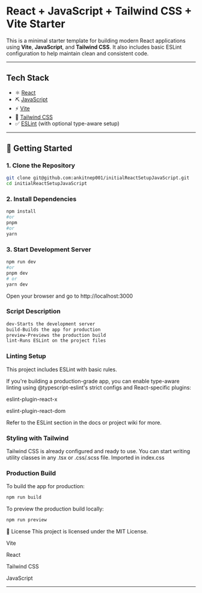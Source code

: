 # React + JavaScript + Tailwind CSS + Vite Starter

This is a minimal starter template for building modern React applications using **Vite**, **JavaScript**, and **Tailwind CSS**. It also includes basic ESLint configuration to help maintain clean and consistent code.

---

## Tech Stack

- ⚛️ [React](https://reactjs.org/)
- ⛏️ [JavaScript](https://www.javascript.com/)
- ⚡ [Vite](https://vitejs.dev/)
- 🎨 [Tailwind CSS](https://tailwindcss.com/)
- ✅ [ESLint](https://eslint.org/) (with optional type-aware setup)

---

## 🚀 Getting Started

### 1. Clone the Repository

```bash
git clone git@github.com:ankitnep001/initialReactSetupJavaScript.git
cd initialReactSetupJavaScript
```

### 2. Install Dependencies

```bash
npm install
#or
pnpm
#or
yarn
```

### 3. Start Development Server

```bash
npm run dev
#or
pnpm dev
# or
yarn dev
```

Open your browser and go to http://localhost:3000

### Script Description

```bash
dev-Starts the development server
build-Builds the app for production
preview-Previews the production build
lint-Runs ESLint on the project files
```

### Linting Setup

This project includes ESLint with basic rules.

If you're building a production-grade app, you can enable type-aware linting using @typescript-eslint's strict configs and React-specific plugins:

eslint-plugin-react-x

eslint-plugin-react-dom

Refer to the ESLint section in the docs or project wiki for more.

### Styling with Tailwind

Tailwind CSS is already configured and ready to use. You can start writing utility classes in any .tsx or .css/.scss file.
Imported in index.css

### Production Build

To build the app for production:

```bash
npm run build
```

To preview the production build locally:

```bash
npm run preview
```

📝 License
This project is licensed under the MIT License.

Vite

React

Tailwind CSS

JavaScript

---
